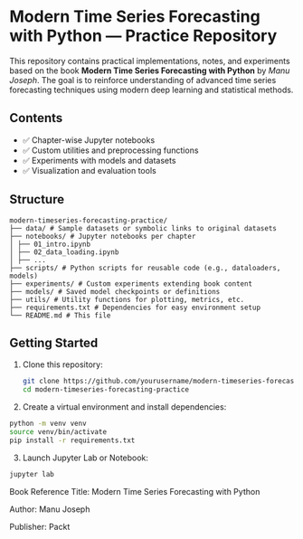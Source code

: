 # Modern Time Series Forecasting with Python — Practice Repository

This repository contains practical implementations, notes, and experiments based on the book **Modern Time Series Forecasting with Python** by *Manu Joseph*. The goal is to reinforce understanding of advanced time series forecasting techniques using modern deep learning and statistical methods.

## Contents

- ✅ Chapter-wise Jupyter notebooks
- ✅ Custom utilities and preprocessing functions
- ✅ Experiments with models and datasets
- ✅ Visualization and evaluation tools

## Structure
```
modern-timeseries-forecasting-practice/
├── data/ # Sample datasets or symbolic links to original datasets
├── notebooks/ # Jupyter notebooks per chapter
│ ├── 01_intro.ipynb
│ ├── 02_data_loading.ipynb
│ ├── ...
├── scripts/ # Python scripts for reusable code (e.g., dataloaders, models)
├── experiments/ # Custom experiments extending book content
├── models/ # Saved model checkpoints or definitions
├── utils/ # Utility functions for plotting, metrics, etc.
├── requirements.txt # Dependencies for easy environment setup
└── README.md # This file
```

## Getting Started

1. Clone this repository:
   ```bash
   git clone https://github.com/yourusername/modern-timeseries-forecasting-practice.git
   cd modern-timeseries-forecasting-practice
   ```
2. Create a virtual environment and install dependencies:

```bash
python -m venv venv
source venv/bin/activate
pip install -r requirements.txt
```
3. Launch Jupyter Lab or Notebook:

```bash
jupyter lab
```


Book Reference
Title: Modern Time Series Forecasting with Python

Author: Manu Joseph

Publisher: Packt
